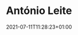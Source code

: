---
title: "António Leite"
date: 2021-07-11T11:28:23+01:00
weight: 
summary: "Electrician"
role: "crew"
profile_image: "/people_photos/antonio_leite.jpg"
website: ""
---